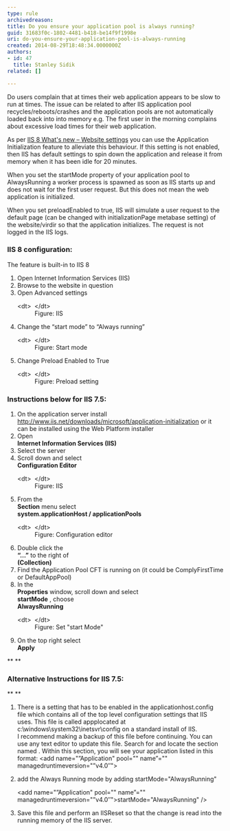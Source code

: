 ```yaml
---
type: rule
archivedreason: 
title: Do you ensure your application pool is always running?
guid: 31683f0c-1802-4481-b418-be14f9f1998e
uri: do-you-ensure-your-application-pool-is-always-running
created: 2014-08-29T18:48:34.0000000Z
authors:
- id: 47
  title: Stanley Sidik
related: []

---
```


Do users complain that at times their web application appears to be slow to run at times. The issue can be related to after IIS application pool recycles/reboots/crashes and the application pools are not automatically loaded back into into memory e.g. The first user in the morning complains about excessive load times for their web application.

<!--endintro-->

As per [IIS 8 What's new – Website settings](http://blogs.msdn.com/b/vijaysk/archive/2012/10/11/iis-8-what-s-new-website-settings.aspx) you can use the Application Initialization feature to alleviate this behaviour. If this setting is not enabled, then IIS has default settings to spin down the application and release it from memory when it has been idle for 20 minutes.

When you set the startMode property of your application pool to AlwaysRunning a worker process is spawned as soon as IIS starts up and does not wait for the first user request. But this does not mean the web application is initialized.

When you set preloadEnabled to true, IIS will simulate a user request to the default page (can be changed with initializationPage metabase setting) of the website/virdir so that the application initializes. The request is not logged in the IIS logs.

### IIS 8 configuration:

The feature is built-in to IIS 8

1. Open Internet Information Services (IIS)
2. Browse to the website in question
3. Open Advanced settings <br>      <dl class="image">&lt;dt&gt; 
            <img src="iis8-1.jpg" alt=""> 
         &lt;/dt&gt;<dd>Figure: IIS</dd></dl>
4. Change the “start mode” to “Always running” <br>      <dl class="image">&lt;dt&gt; 
            <img src="iis8-2.jpg" alt=""> 
         &lt;/dt&gt;<dd>Figure: Start mode</dd></dl>
5. Change Preload Enabled to True <br>      <dl class="image">&lt;dt&gt; 
            <img src="iis8-3.jpg" alt=""> 
         &lt;/dt&gt;<dd>Figure: Preload setting</dd></dl>


### Instructions below for IIS 7.5:

1. On the application server install <br>      http://www.iis.net/downloads/microsoft/application-initialization or it can be installed using the Web Platform installer
2. Open <br>       **Internet Information Services (IIS)**
3. Select the server
4. Scroll down and select <br>       **Configuration Editor** <dl class="image">&lt;dt&gt; 
            <img src="iis7-1.jpg" alt=""> 
         &lt;/dt&gt;<dd>Figure: IIS</dd></dl>
5. From the <br>       **Section** menu select <br>       **system.applicationHost / applicationPools** <dl class="image">&lt;dt&gt; 
            <img src="iis7-2.jpg" alt=""> 
         &lt;/dt&gt;<dd>Figure: Configuration editor</dd></dl>
6. Double click the <br>       **“…”** to the right of <br>       **(Collection)**
7. Find the Application Pool CFT is running on (it could be ComplyFirstTime or DefaultAppPool)
8. In the <br>       **Properties** window, scroll down and select <br>       **startMode** , choose <br>       **AlwaysRunning** <dl class="image">&lt;dt&gt; 
            <img src="iis7-3.jpg" alt=""> 
         &lt;/dt&gt;<dd>Figure: Set "start Mode"</dd></dl>
9. On the top right select <br>       **Apply**


**
** 


### Alternative Instructions for IIS 7.5:
**
** 

1. There is a setting that has to be enabled in the applicationhost.config file which contains all of the top level configuration settings that IIS uses. This file is called appplocated at c:\windows\system32\inetsvr\config on a standard install of IIS. <br>          I recommend making a backup of this file before continuing. You can use any text editor to update this file. Search for and locate the section named <applicationpools>. Within this section, you will see your application listed in this format:</applicationpools>
    <add name="”Application" pool="" name”="" managedruntimeversion="”v4.0″"></add>
2. add the Always Running mode by adding startMode="AlwaysRunning"
    
    <add name="”Application" pool="" name”="" managedruntimeversion="”v4.0″"></add>startMode="AlwaysRunning"
 />
3. Save this file and perform an IISReset so that the change is read into the running memory of the IIS server.
